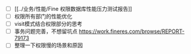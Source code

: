 - [ ] [[../业务/性能/Fine 权限数据库性能压力测试报告]]
- [ ] 权限所有部门的性能优化
- [ ] visit模式结合权限部分的思考
- [ ] 事务问题完善，不想留坑点 https://work.fineres.com/browse/REPORT-79173
- [ ] 整理一下权限慢的场景和原因